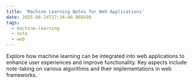 ```yaml
---
title: 'Machine Learning Notes for Web Applications'
date: 2025-06-24T17:34:40.868599
tags:
  - machine-learning
  - note
  - web
---
```


Explore how machine learning can be integrated into web applications to enhance user experiences and improve functionality. Key aspects include note-taking on various algorithms and their implementations in web frameworks.
